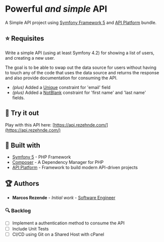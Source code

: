 # Powerful _and simple_ API

A Simple API project using [Symfony Framework 5](https://symfony.com/what-is-symfony) and [API Platform](https://symfony.com/projects/apiplatform) bundle.

## :star: Requisites

Write a simple API (using at least Symfony 4.2) for showing a list of users, and creating a new user.

The goal is to be able to swap out the data source for users without having to touch any of the code that uses the data source and returns the response and also provide documentation for consuming the API.

+ _(plus)_ Added a [Unique](https://symfony.com/doc/current/reference/constraints/Unique.html) constraint for 'email' field
+ _(plus)_ Added a [NotBlank](https://symfony.com/doc/current/reference/constraints/NotBlank.html) constraint for 'first name' and 'last name' fields.

## :muscle: Try it out 

Play with this API here: [https://api.rezehnde.com/](https://api.rezehnde.com/)

## :triangular_ruler: Built with 

* [Symfony 5](https://symfony.com/what-is-symfony) - PHP Framework
* [Composer](https://getcomposer.org/) - A Dependency Manager for PHP
* [API Platform](https://api-platform.com/) - Framework to build modern API-driven projects

## :trophy: Authors 

* **Marcos Rezende** - *Initial work* - [Software Engineer](https://github.com/rezehnde)

### :mag: Backlog 

* [ ] Implement a authentication method to consume the API
* [ ] Include Unit Tests
* [ ] CI/CD using Git on a Shared Host with cPanel
